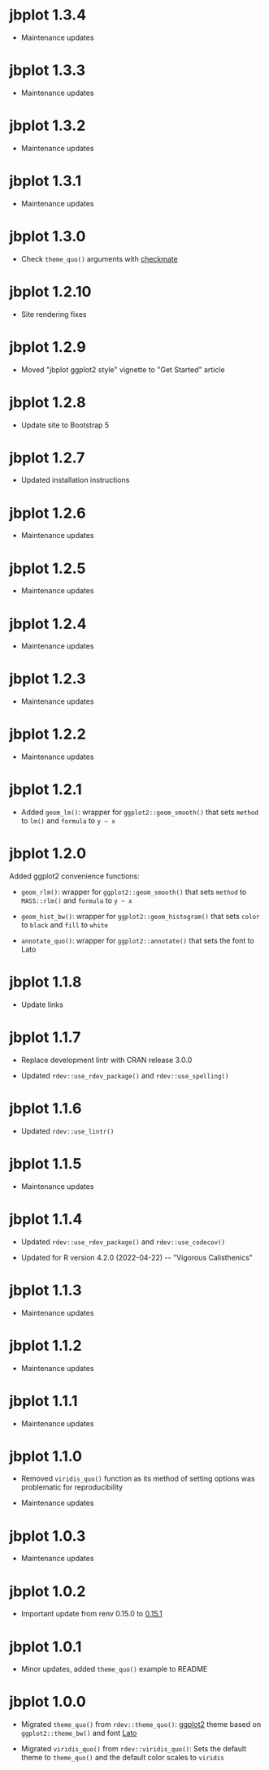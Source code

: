 # jbplot 1.3.4

* Maintenance updates

# jbplot 1.3.3

* Maintenance updates

# jbplot 1.3.2

* Maintenance updates

# jbplot 1.3.1

* Maintenance updates

# jbplot 1.3.0

* Check `theme_quo()` arguments with [checkmate](https://mllg.github.io/checkmate/index.html)

# jbplot 1.2.10

* Site rendering fixes

# jbplot 1.2.9

* Moved "jbplot ggplot2 style" vignette to "Get Started" article

# jbplot 1.2.8

* Update site to Bootstrap 5

# jbplot 1.2.7

* Updated installation instructions

# jbplot 1.2.6

* Maintenance updates

# jbplot 1.2.5

* Maintenance updates

# jbplot 1.2.4

* Maintenance updates

# jbplot 1.2.3

* Maintenance updates

# jbplot 1.2.2

* Maintenance updates

# jbplot 1.2.1

* Added `geom_lm()`: wrapper for `ggplot2::geom_smooth()` that sets `method` to `lm()` and `formula` to `y ~ x`

# jbplot 1.2.0

Added ggplot2 convenience functions:

* `geom_rlm()`: wrapper for `ggplot2::geom_smooth()` that sets `method` to `MASS::rlm()` and `formula` to `y ~ x`

* `geom_hist_bw()`: wrapper for `ggplot2::geom_histogram()` that sets `color` to `black` and `fill` to `white`

* `annotate_quo()`: wrapper for `ggplot2::annotate()` that sets the font to Lato

# jbplot 1.1.8

* Update links

# jbplot 1.1.7

* Replace development lintr with CRAN release 3.0.0

* Updated `rdev::use_rdev_package()` and `rdev::use_spelling()`

# jbplot 1.1.6

* Updated `rdev::use_lintr()`

# jbplot 1.1.5

* Maintenance updates

# jbplot 1.1.4

* Updated `rdev::use_rdev_package()` and `rdev::use_codecov()`

* Updated for R version 4.2.0 (2022-04-22) -- "Vigorous Calisthenics"

# jbplot 1.1.3

* Maintenance updates

# jbplot 1.1.2

* Maintenance updates

# jbplot 1.1.1

* Maintenance updates

# jbplot 1.1.0

* Removed `viridis_quo()` function as its method of setting options was problematic for reproducibility

* Maintenance updates

# jbplot 1.0.3

* Maintenance updates

# jbplot 1.0.2

* Important update from renv 0.15.0 to [0.15.1](https://rstudio.github.io/renv/news/index.html#renv-0151)

# jbplot 1.0.1

* Minor updates, added `theme_quo()` example to README

# jbplot 1.0.0

* Migrated `theme_quo()` from `rdev::theme_quo()`: [ggplot2](https://ggplot2.tidyverse.org) theme based on `ggplot2::theme_bw()` and font [Lato](https://www.latofonts.com)

* Migrated `viridis_quo()` from `rdev::viridis_quo()`: Sets the default theme to `theme_quo()` and the default color scales to `viridis`
